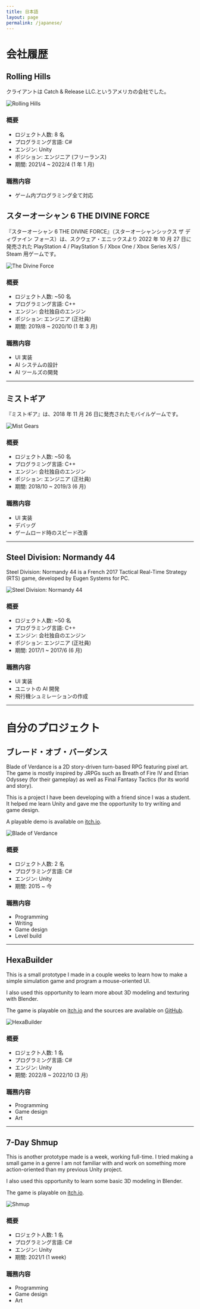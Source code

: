 ```yaml
---
title: 日本語
layout: page
permalink: /japanese/
---
```


# 会社履歴

## Rolling Hills

クライアントは Catch & Release LLC.というアメリカの会社でした。

![Rolling Hills](https://pbs.twimg.com/media/FkcaS6tX0Ak62W0?format=jpg&name=large)

### 概要

- ロジェクト人数: 8 名
- プログラミング言語: C#
- エンジン: Unity
- ポジション: エンジニア (フリーランス)
- 期間: 2021/4 ~ 2022/4 (1 年 1 月)

### 職務内容

- ゲーム内プログラミング全て対応

## スターオーシャン 6 THE DIVINE FORCE

『スターオーシャン 6 THE DIVINE FORCE』（スターオーシャンシックス ザ ディヴァイン フォース）は、スクウェア・エニックスより 2022 年 10 月 27 日に発売された PlayStation 4 / PlayStation 5 / Xbox One / Xbox Series X/S / Steam 用ゲームです。

![The Divine Force](https://assets.rpgsite.net/images/images/000/115/719/original/Star-Ocean-The-Divine-Force_20220628_46.jpg)

### 概要

- ロジェクト人数: ~50 名
- プログラミング言語: C++
- エンジン: 会社独自のエンジン
- ポジション: エンジニア (正社員)
- 期間: 2019/8 ~ 2020/10 (1 年 3 月)

### 職務内容

- UI 実装
- AI システムの設計
- AI ツールズの開発

---

## ミストギア

『ミストギア』は、2018 年 11 月 26 日に発売されたモバイルゲームです。

![Mist Gears](https://cdn.amz.appget.com/c/wp-content/uploads/2018/11/mist-gears_01.jpg)

### 概要

- ロジェクト人数: ~50 名
- プログラミング言語: C++
- エンジン: 会社独自のエンジン
- ポジション: エンジニア (正社員)
- 期間: 2018/10 ~ 2019/3 (6 月)

### 職務内容

- UI 実装
- デバッグ
- ゲームロード時のスピード改善

---

## Steel Division: Normandy 44

Steel Division: Normandy 44 is a French 2017 Tactical Real-Time Strategy (RTS) game, developed by Eugen Systems for PC.

![Steel Division: Normandy 44](https://eugensystems.com/wp-content/uploads/2017/03/Phase_B.jpg)

### 概要

- ロジェクト人数: ~50 名
- プログラミング言語: C++
- エンジン: 会社独自のエンジン
- ポジション: エンジニア (正社員)
- 期間: 2017/1 ~ 2017/6 (6 月)

### 職務内容

- UI 実装
- ユニットの AI 開発
- 飛行機シュミレーションの作成

---

# 自分のプロジェクト

## ブレード・オブ・バーダンス

Blade of Verdance is a 2D story-driven turn-based RPG featuring pixel art. The game is mostly inspired by JRPGs such as Breath of Fire IV and Etrian Odyssey (for their gameplay) as well as Final Fantasy Tactics (for its world and story).

This is a project I have been developing with a friend since I was a student. It helped me learn Unity and gave me the opportunity to try writing and game design.

A playable demo is available on [itch.io](https://tchassin.itch.io/blade-of-verdance-demo).

![Blade of Verdance](https://img.itch.zone/aW1hZ2UvMTAxOTMyLzExMzMwMDExLnBuZw==/original/3XErCE.png)

### 概要

- ロジェクト人数: 2 名
- プログラミング言語: C#
- エンジン: Unity
- 期間: 2015 ~ 今

### 職務内容

- Programming
- Writing
- Game design
- Level build

---

## HexaBuilder

This is a small prototype I made in a couple weeks to learn how to make a simple simulation game and program a mouse-oriented UI.

I also used this opportunity to learn more about 3D modeling and texturing with Blender.

The game is playable on [itch.io](https://tchassin.itch.io/hexabuilder) and the sources are available on [GitHub](https://github.com/tchassin/hexa-builder).

![HexaBuilder](https://img.itch.zone/aW1hZ2UvMTc0MjE4NC8xMDI1MzAwMy5wbmc=/original/%2BT0fTs.png)

### 概要

- ロジェクト人数: 1 名
- プログラミング言語: C#
- エンジン: Unity
- 期間: 2022/8 ~ 2022/10 (3 月)

### 職務内容

- Programming
- Game design
- Art

---

## 7-Day Shmup

This is another prototype made is a week, working full-time. I tried making a small game in a genre I am not familiar with and work on something more action-oriented than my previous Unity project.

I also used this opportunity to learn some basic 3D modeling in Blender.

The game is playable on [itch.io](https://tchassin.itch.io/7-day-shmup).

![Shmup](https://img.itch.zone/aW1hZ2UvMTU0MjkxMi85MDAxNzI1LnBuZw==/original/h4b4bw.png)

### 概要

- ロジェクト人数: 1 名
- プログラミング言語: C#
- エンジン: Unity
- 期間: 2021/1 (1 week)

### 職務内容

- Programming
- Game design
- Art
